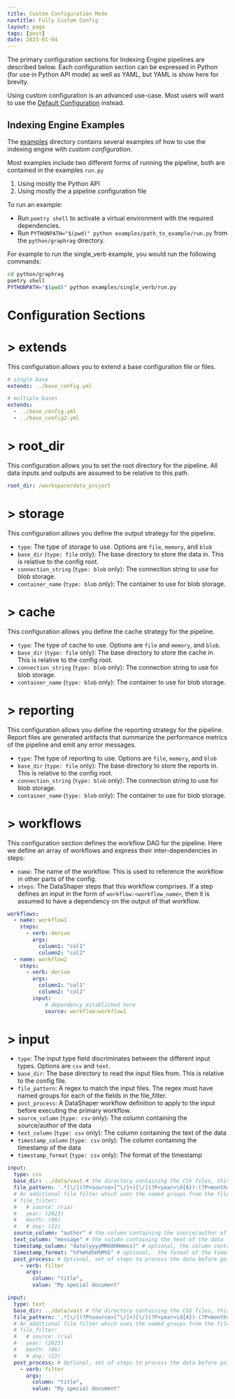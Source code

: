 ```yaml
---
title: Custom Configuration Mode
navtitle: Fully Custom Config
layout: page
tags: [post]
date: 2023-01-04
---
```

The primary configuration sections for Indexing Engine pipelines are described below. Each configuration section can be expressed in Python (for use in Python API mode) as well as YAML, but YAML is show here for brevity. 

Using custom configuration is an advanced use-case. Most users will want to use the [Default Configuration](../default_configuration) instead.

## Indexing Engine Examples
The [examples](https://dev.azure.com/msresearch/Resilience/_git/ire-indexing?path=/python/graphrag/examples) directory contains several examples of how to use the indexing engine with *custom configuration*.

Most examples include two different forms of running the pipeline, both are contained in the examples `run.py`
1. Using mostly the Python API
2. Using mostly the a pipeline configuration file

To run an example: 
* Run `poetry shell` to activate a virtual environment with the required dependencies.
* Run `PYTHONPATH="$(pwd)" python examples/path_to_example/run.py` from the `python/graphrag` directory.

For example to run the single_verb example, you would run the following commands:

```bash
cd python/graphrag
poetry shell
PYTHONPATH="$(pwd)" python examples/single_verb/run.py
```

# Configuration Sections
# > extends
This configuration allows you to extend a base configuration file or files.
```yaml
# single base
extends: ../base_config.yml

```
```yaml
# multiple bases
extends:
  - ../base_config.yml
  - ../base_config2.yml
```

# > root_dir
This configuration allows you to set the root directory for the pipeline. All data inputs and outputs are assumed to be relative to this path.
```yaml
root_dir: /workspace/data_project
```

# > storage
This configuration allows you define the output strategy for the pipeline.

* `type`: The type of storage to use. Options are `file`, `memory`, and `blob`
* `base_dir` (`type: file` only): The base directory to store the data in. This is relative to the config root.
* `connection_string` (`type: blob` only): The connection string to use for blob storage.
* `container_name` (`type: blob` only): The container to use for blob storage.

# > cache
This configuration allows you define the cache strategy for the pipeline.
* `type`: The type of cache to use. Options are `file` and `memory`, and `blob`.
* `base_dir` (`type: file` only): The base directory to store the cache in. This is relative to the config root.
* `connection_string` (`type: blob` only): The connection string to use for blob storage.
* `container_name` (`type: blob` only): The container to use for blob storage.

# > reporting
This configuration allows you define the reporting strategy for the pipeline. Report files are generated artifacts that summarize the performance metrics of the pipeline and emit any error messages.

* `type`: The type of reporting to use. Options are `file`, `memory`, and `blob`
* `base_dir` (`type: file` only): The base directory to store the reports in. This is relative to the config root.
* `connection_string` (`type: blob` only): The connection string to use for blob storage.
* `container_name` (`type: blob` only): The container to use for blob storage.

# > workflows
This configuration section defines the workflow DAG for the pipeline. Here we define an array of workflows and express their inter-dependencies in steps:

* `name`: The name of the workflow. This is used to reference the workflow in other parts of the config.
* `steps`: The DataShaper steps that this workflow comprises. If a step defines an input in the form of `workflow:<workflow_name>`, then it is assumed to have a dependency on the output of that workflow.

```yaml
workflows:
  - name: workflow1
    steps:
      - verb: derive
        args:
          column1: "col1"
          column2: "col2"
  - name: workflow2
    steps:
      - verb: derive
        args:
          column1: "col1"
          column2: "col2"
        input: 
            # dependency established here
            source: workflow:workflow1

```

# > input
* `type`: The input type field discriminates between the different input types. Options are `csv` and `text`.
* `base_dir`: The base directory to read the input files from. This is relative to the config file.
* `file_pattern`: A regex to match the input files. The regex must have named groups for each of the fields in the file_filter.
* `post_process`: A DataShaper workflow definition to apply to the input before executing the primary workflow.
* `source_column` (`type: csv` only): The column containing the source/author of the data
* `text_column` (`type: csv` only): The column containing the text of the data
* `timestamp_column` (`type: csv` only): The column containing the timestamp of the data
* `timestamp_format` (`type: csv` only): The format of the timestamp
  
```yaml
input:
  type: csv
  base_dir: ../data/vast # the directory containing the CSV files, this is relative to the config file
  file_pattern: '.*[\/](?P<source>[^\/]+)[\/](?P<year>\d{4})-(?P<month>\d{2})-(?P<day>\d{2})_(?P<author>[^_]+)_\d+\.csv$' # a regex to match the CSV files
  # An additional file filter which uses the named groups from the file_pattern to further filter the files
  # file_filter:
  #   # source: (ria)
  #   year: (2023)
  #   month: (06)
  #   # day: (22)
  source_column: "author" # the column containing the source/author of the data
  text_column: "message" # the column containing the text of the data
  timestamp_column: "date(yyyyMMddHHmmss)" # optional, the column containing the timestamp of the data
  timestamp_format: "%Y%m%d%H%M%S" # optional,  the format of the timestamp
  post_process: # Optional, set of steps to process the data before going into the workflow
    - verb: filter 
      args:
        column: "title",
        value: "My special document"
```
```yaml
input:
  type: text
  base_dir: ../data/vast # the directory containing the CSV files, this is relative to the config file
  file_pattern: '.*[\/](?P<source>[^\/]+)[\/](?P<year>\d{4})-(?P<month>\d{2})-(?P<day>\d{2})_(?P<author>[^_]+)_\d+\.csv$' # a regex to match the CSV files
  # An additional file filter which uses the named groups from the file_pattern to further filter the files
  # file_filter:
  #   # source: (ria)
  #   year: (2023)
  #   month: (06)
  #   # day: (22)
  post_process: # Optional, set of steps to process the data before going into the workflow
    - verb: filter 
      args:
        column: "title",
        value: "My special document"
```